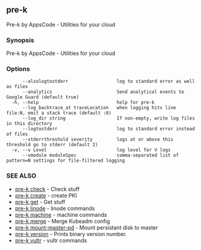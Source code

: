 ## pre-k

Pre-k by AppsCode - Utilities for your cloud

### Synopsis

Pre-k by AppsCode - Utilities for your cloud

### Options

```
      --alsologtostderr                  log to standard error as well as files
      --analytics                        Send analytical events to Google Guard (default true)
  -h, --help                             help for pre-k
      --log_backtrace_at traceLocation   when logging hits line file:N, emit a stack trace (default :0)
      --log_dir string                   If non-empty, write log files in this directory
      --logtostderr                      log to standard error instead of files
      --stderrthreshold severity         logs at or above this threshold go to stderr (default 2)
  -v, --v Level                          log level for V logs
      --vmodule moduleSpec               comma-separated list of pattern=N settings for file-filtered logging
```

### SEE ALSO

* [pre-k check](pre-k_check.md)	 - Check stuff
* [pre-k create](pre-k_create.md)	 - create PKI
* [pre-k get](pre-k_get.md)	 - Get stuff
* [pre-k linode](pre-k_linode.md)	 - linode commands
* [pre-k machine](pre-k_machine.md)	 - machine commands
* [pre-k merge](pre-k_merge.md)	 - Merge Kubeadm config
* [pre-k mount-master-pd](pre-k_mount-master-pd.md)	 - Mount persistant disk to master
* [pre-k version](pre-k_version.md)	 - Prints binary version number.
* [pre-k vultr](pre-k_vultr.md)	 - vultr commands


